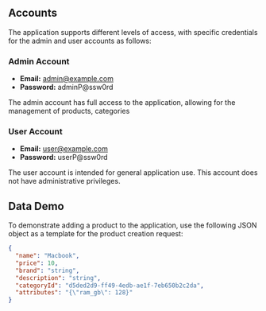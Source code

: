 ## Accounts

The application supports different levels of access, with specific credentials for the admin and user accounts as follows:

### Admin Account

- **Email:** admin@example.com
- **Password:** adminP@ssw0rd

The admin account has full access to the application, allowing for the management of products, categories

### User Account

- **Email:** user@example.com
- **Password:** userP@ssw0rd

The user account is intended for general application use. This account does not have administrative privileges.

## Data Demo

To demonstrate adding a product to the application, use the following JSON object as a template for the product creation request:

```json
{
  "name": "Macbook",
  "price": 10,
  "brand": "string",
  "description": "string",
  "categoryId": "d5ded2d9-ff49-4edb-ae1f-7eb650b2c2da",
  "attributes": "{\"ram_gb\": 128}"
}
